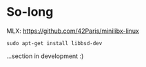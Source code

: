 # So-long

MLX:
https://github.com/42Paris/minilibx-linux

```
sudo apt-get install libbsd-dev

```
...section in development :)
